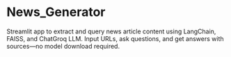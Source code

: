 # News_Generator
Streamlit app to extract and query news article content using LangChain, FAISS, and ChatGroq LLM. Input URLs, ask questions, and get answers with sources—no model download required.
